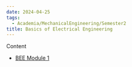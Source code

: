 ```yaml
---
date: 2024-04-25
tags:
  - Academia/MechanicalEngineering/Semester2
title: Basics of Electrical Engineering
---
```

Content
- [BEE Module 1](10-19%20Academia/10%20Mechanical%20Engineering/10.02%20Semester%202/BEE%20Module%201.md)